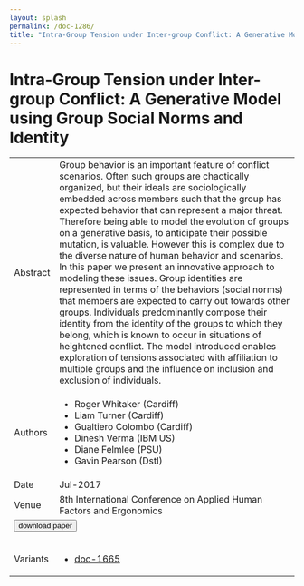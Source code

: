 ```yaml
---
layout: splash
permalink: /doc-1286/
title: "Intra-Group Tension under Inter-group Conflict: A Generative Model using Group Social Norms and Identity"
---
```


# Intra-Group Tension under Inter-group Conflict: A Generative Model using Group Social Norms and Identity

<table>
    <tbody>
    <tr>
        <td>Abstract</td>
        <td>Group behavior is an important feature of conflict scenarios. Often such groups are chaotically organized, but their ideals are sociologically embedded across members such that the group has expected behavior that can represent a major threat. Therefore being able to model the evolution of groups on a generative basis, to anticipate their possible mutation, is valuable. However this is complex due to the diverse nature of human behavior and scenarios. In this paper we present an innovative approach to modeling these issues. Group identities are represented in terms of the behaviors (social norms) that members are expected to carry out towards other groups. Individuals predominantly compose their identity from the identity of the groups to which they belong, which is known to occur in situations of heightened conflict. The model introduced enables exploration of tensions associated with affiliation to multiple groups and the influence on inclusion and exclusion of individuals.</td>
    </tr>
    <tr>
        <td>Authors</td>
        <td>
            <ul>
                <li>Roger Whitaker (Cardiff)</li>
                <li>Liam Turner (Cardiff)</li>
                <li>Gualtiero Colombo (Cardiff)</li>
                <li>Dinesh Verma (IBM US)</li>
                <li>Diane Felmlee (PSU)</li>
                <li>Gavin Pearson (Dstl)</li>
            </ul>
        </td>
    </tr>
    <tr>
        <td>Date</td>
        <td>Jul-2017</td>
    </tr>
    <tr>
        <td>Venue</td>
        <td>8th International Conference on Applied Human Factors and Ergonomics</td>
    </tr>
        <tr>
            <td colspan="2">
                <form method="get" action="https://dais-ita.org/sites/default/files/Whitaker_Roger_2236.pdf">
                    <button type="submit">download paper</button>
                </form>
            </td>
        </tr>
        <tr>
            <td>Variants</td>
            <td>
                <ul>
                    <li><a href="${varId}">doc-1665</a></li>
                </ul>
            </td>
        </tr>
    </tbody>
</table>
